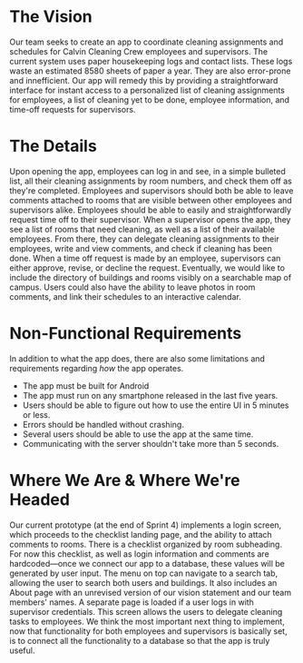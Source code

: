# The Vision
Our team seeks to create an app to coordinate cleaning assignments and schedules for Calvin Cleaning Crew employees and supervisors. The current system uses paper housekeeping logs and contact lists. These logs waste an estimated 8580 sheets of paper a year. They are also error-prone and innefficient. Our app will remedy this by providing a straightforward interface for instant access to a personalized list of cleaning assignments for employees, a list of cleaning yet to be done, employee information, and time-off requests for supervisors.
# The Details
Upon opening the app, employees can log in and see, in a simple bulleted list, all their cleaning assignments by room numbers, and check them off as they're completed. Employees and supervisors should both be able to leave comments attached to rooms that are visible between other employees and supervisors alike. Employees should be able to easily and straightforwardly request time off to their supervisor.
When a supervisor opens the app, they see a list of rooms that need cleaning, as well as a list of their available employees. From there, they can delegate cleaning assignments to their employees, write and view comments, and check if cleaning has been done. When a time off request is made by an employee, supervisors can either approve, revise, or decline the request.
Eventually, we would like to include the directory of buildings and rooms visibly on a searchable map of campus. Users could also have the ability to leave photos in room comments, and link their schedules to an interactive calendar.
# Non-Functional Requirements
In addition to what the app does, there are also some limitations and requirements regarding <i>how</i> the app operates.
- The app must be built for Android
- The app must run on any smartphone released in the last five years.
- Users should be able to figure out how to use the entire UI in 5 minutes or less.
- Errors should be handled without crashing.
- Several users should be able to use the app at the same time. 
- Communicating with the server shouldn't take more than 5 seconds.
# Where We Are & Where We're Headed
Our current prototype (at the end of Sprint 4) implements a login screen, which proceeds to the checklist landing page, and the ability to attach comments to rooms. There is a checklist organized by room subheading. For now this checklist, as well as login information and comments are hardcoded—once we connect our app to a database, these values will be generated by user input. The menu on top can navigate to a search tab, allowing the user to search both users and buildings. It also includes an About page with an unrevised version of our vision statement and our team members' names. A separate page is loaded if a user logs in with supervisor credentials. This screen allows the users to delegate cleaning tasks to employees.
We think the most important next thing to implement, now that functionality for both employees and supervisors is basically set, is to connect all the functionality to a database so that the app is truly useful.
